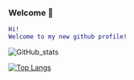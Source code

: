 ### Welcome 🍇
<!--
**BillyFTWw/BillyFTWw** is a ✨ _special_ ✨ repository because its `README.md` (this file) appears on your GitHub profile.

Here are some ideas to get you started:

- 🌱 I’m currently learning ...
- 👯 I’m looking to collaborate on ...
- 🤔 I’m looking for help with ...
- 💬 Ask me about ...
- 📫 How to reach me: ...
- 😄 Pronouns: ...
- ⚡ Fun fact: ...
-->

```lua
Hi!
Welcome to my new github profile!
```

![GitHub_stats](https://github-readme-stats.vercel.app/api?username=BillyFTWw&show_icons=true&theme=radical)

[![Top Langs](https://github-readme-stats.vercel.app/api/top-langs/?username=BillyFTWw&layout=compact)](https://github.com/BillyFTWw)
